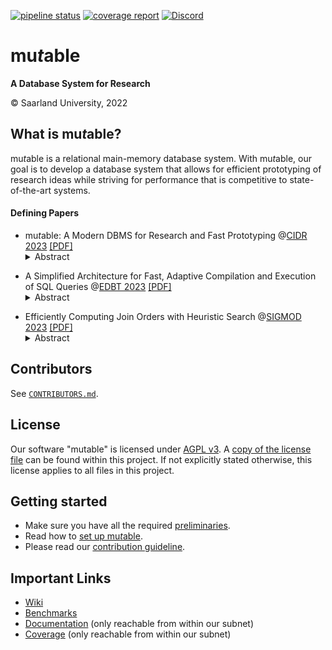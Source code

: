 [![pipeline status](https://gitlab.cs.uni-saarland.de/bigdata/mutable/mutable/badges/master/pipeline.svg)](https://gitlab.cs.uni-saarland.de/bigdata/mutable/mutable/-/commits/master)
[![coverage report](https://gitlab.cs.uni-saarland.de/bigdata/mutable/mutable/badges/master/coverage.svg)](http://deeprig02.cs.uni-saarland.de/mutable/coverage/)
[![Discord](https://img.shields.io/discord/692292755422052372?label=Discord&logo=Discord&style=flat)](https://discord.gg/JHwTZ24)

# mu*t*able
**A Database System for Research**

© Saarland University, 2022

## What is mu*t*able?

mu*t*able is a relational main-memory database system.
With mu*t*able, our goal is to develop a database system that allows for efficient prototyping of research ideas while
striving for performance that is competitive to state-of-the-art systems.

#### Defining Papers

- mu*t*able: A Modern DBMS for Research and Fast Prototyping @[CIDR 2023](https://www.cidrdb.org/cidr2023/index.html) [[PDF]](https://bigdata.uni-saarland.de/publications/Haffner,%20Dittrich%20-%20mutable:%20A%20Modern%20DBMS%20for%20Research%20and%20Fast%20Prototyping%20@CIDR2023.pdf)
  <details><summary>Abstract</summary><blockquote>
  Few to zero DBMSs provide extensibility together with implementations of modern concepts, like query compilation for example. We see this as an impeding factor in academic research in our domain. Therefore, in this work, we present mutable, a system developed at our group, that is fitted to academic research and education. mutable features a modular design, where individual components can be composed to form a complete system. Each component can be replaced by an alternative implementation, thereby mutating the system. Our fine-granular design of components allows for precise mutation of the system. Metaprogramming and just-in-time compilation are used to remedy abstraction overheads. In this demo, we present the high-level design goals of mutable, discuss our vision of a modular design, present some of the components, provide an outlook to research we conducted within mutable, and demonstrate some developer-facing features.
  </blockquote>
</details>

- A Simplified Architecture for Fast, Adaptive Compilation and Execution of SQL Queries @[EDBT 2023](http://edbticdt2023.cs.uoi.gr/?contents=accepted-papers-research-track.html) [[PDF]](https://bigdata.uni-saarland.de/publications/Haffner,%20Dittrich%20-%20A%20Simplified%20Architecture%20for%20Fast,%20Adaptive%20Compilation%20and%20Execution%20of%20SQL%20Queries%20@EDBT2023.pdf)
  <details><summary>Abstract</summary><blockquote>
  Query compilation is crucial to efficiently execute query plans. In the past decade, we have witnessed considerable progress in this field, including compilation with LLVM, adaptively switching from interpretation to compiled code, as well as adaptively switching from non-optimized to optimized code. All of these ideas aim to reduce latency and/or increase throughput. However, these approaches require immense engineering effort, a considerable part of which includes reengineering very fundamental techniques from the compiler construction community, like register allocation or machine code generation - techniques studied in this field for decades.
  In this paper, we argue that we should design compiling query engines conceptually very differently: rather than racing against the compiler construction community - a race we cannot win in the long run - we argue that code compilation and execution techniques should be fully delegated to an existing engine rather than being reinvented by database architects. By carefully choosing a suitable code compilation and execution engine we are able to get just-in-time code compilation (including the full range from non-optimized to fully optimized code) as well as adaptive execution in the sense of dynamically replacing code at runtime - for free! Moreover, as we rely on the vibrant compiler construction community, it is foreseeable that we will easily benefit from future improvements without any additional engineering effort. We propose this conceptual architecture using WebAssembly and V8 as an example. In addition, we implement this architecture as part of a real database system: mutable. We provide an extensive experimental study using TPC-H data and queries. Our results show that we are able to match or even outperform state-of-the-art systems like HyPer.
  </blockquote>
</details>

- Efficiently Computing Join Orders with Heuristic Search @[SIGMOD 2023](https://2023.sigmod.org/info-coming-soon.shtml) [[PDF]](https://bigdata.uni-saarland.de/publications/Haffner,%20Dittrich%20-%20Efficiently%20Computing%20Join%20Orders%20with%20Heuristic%20Search%20@SIGMOD2023.pdf)
  <details><summary>Abstract</summary><blockquote>
  Join order optimization is one of the most fundamental problems in processing queries on relational data. It has been studied extensively for almost four decades now. Still, because of its NP hardness, no generally efficient solution exists and the problem remains an important topic of research. The scope of algorithms to compute join orders ranges from exhaustive enumeration, to combinatorics based on graph properties, to greedy search, to genetic algorithms, to recently investigated machine learning. A few works exist that use heuristic search to compute join orders. However, a theoretical argument why and how heuristic search is applicable to join order optimization is lacking. In this work, we investigate join order optimization via heuristic search. In particular, we provide a strong theoretical framework, in which we reduce join order optimization to the shortest path problem. We then thoroughly analyze the properties of this problem and the applicability of heuristic search. We devise crucial optimizations to make heuristic search tractable. We implement join ordering via heuristic search in a real DBMS and conduct an extensive empirical study. Our findings show that for star- and clique-shaped queries, heuristic search finds optimal plans an order of magnitude faster than current state of the art. Our suboptimal solutions further extend the cost/time Pareto frontier.
  </blockquote>
</details>

## Contributors

See [`CONTRIBUTORS.md`](CONTRIBUTORS.md).

## License

Our software "mutable" is licensed under [AGPL v3](https://www.gnu.org/licenses/agpl-3.0.en.html).
A [copy of the license file](LICENSE) can be found within this project.
If not explicitly stated otherwise, this license applies to all files in this project.

## Getting started

- Make sure you have all the required [preliminaries](doc/preliminaries.md).
- Read how to [set up mu*t*able](doc/setup.md).
- Please read our [contribution guideline](doc/contribution-guideline.md).

## Important Links

- [Wiki](https://gitlab.cs.uni-saarland.de/bigdata/mutable/mutable/-/wikis/home)
- [Benchmarks](https://cb.mutable.uni-saarland.de/)
- [Documentation](http://deeprig02.cs.uni-saarland.de/mutable/doxy/) (only reachable from within our subnet)
- [Coverage](http://deeprig02.cs.uni-saarland.de/mutable/coverage/) (only reachable from within our subnet)
